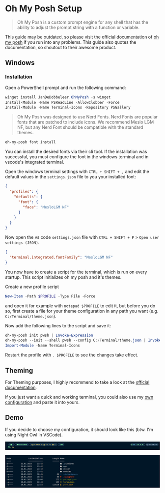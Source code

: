 # Oh My Posh Setup

> Oh My Posh is a custom prompt engine for any shell that has the ability to adjust the prompt string with a function or variable.

This guide may be outdated, so please visit the official documentation of [oh my posh](https://ohmyposh.dev/docs/) if you run into any problems. This guide also quotes the documentation, so shoutout to their awesome product. 

## Windows

### Installation

Open a PowerShell prompt and run the following command:

```powershell
winget install JanDeDobbeleer.OhMyPosh -s winget
Install-Module -Name PSReadLine -AllowClobber -Force
Install-Module -Name Terminal-Icons -Repository PSGallery
```

> Oh My Posh was designed to use Nerd Fonts. Nerd Fonts are popular fonts that are patched to include icons. We recommend Meslo LGM NF, but any Nerd Font should be compatible with the standard themes.

```powershell
oh-my-posh font install
```

You can install the desired fonts via their cli tool. If the installation was successful, you must configure the font in the windows terminal and in vscode's integrated terminal.

Open the windows terminal settings with `CTRL + SHIFT + ,` and edit the default values in the `settings.json` file to you your installed font:

```json
{
  "profiles": {
    "defaults": {
      "font": {
        "face": "MesloLGM NF"
      }
    }
  }
}
```

Now open the vs code `settings.json` file with `CTRL + SHIFT + P` > `Open user settings (JSON)`.

```json
{
  "terminal.integrated.fontFamily": "MesloLGM NF"
}
```

You now have to create a script for the terminal, which is run on every startup. This script initializes oh my posh and it's themes.

Create a new profile script

```powershell
New-Item -Path $PROFILE -Type File -Force
```

and open it for example with `notepad $PROFILE` to edit it, but before you do so, first create a file for your theme configuration in any path you want (e.g. `C:/Terminal/theme.json`).

Now add the following lines to the script and save it:

```powershell
oh-my-posh init pwsh | Invoke-Expression
oh-my-posh --init --shell pwsh --config C:/Terminal/theme.json | Invoke-Expression
Import-Module -Name Terminal-Icons
```

Restart the profile with `. $PROFILE` to see the changes take effect.

## Theming

For Theming purposes, I highly recommend to take a look at the [official documentation](https://ohmyposh.dev/docs/configuration/overview).

If you just want a quick and working terminal, you could also use my [own configuration](./theme.json) and paste it into yours.

## Demo

If you decide to choose my configuration, it should look like this (btw. I'm using Night Owl in VSCode).

![Demo Terminal](./assets/demo-terminal.png)

![Demo Terminal](./assets/demo-ls.png)